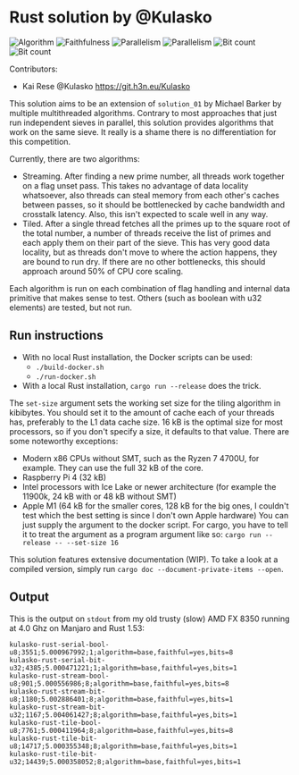 # Rust solution by @Kulasko

![Algorithm](https://img.shields.io/badge/Algorithm-base-green)
![Faithfulness](https://img.shields.io/badge/Faithful-yes-green)
![Parallelism](https://img.shields.io/badge/Parallel-no-green)
![Parallelism](https://img.shields.io/badge/Parallel-yes-green)
![Bit count](https://img.shields.io/badge/Bits-1-green)
![Bit count](https://img.shields.io/badge/Bits-8-yellowgreen)

Contributors:
- Kai Rese @Kulasko https://git.h3n.eu/Kulasko

This solution aims to be an extension of `solution_01` by Michael Barker by multiple multithreaded algorithms. Contrary to most approaches that just run independent sieves in parallel, this solution provides algorithms that work on the same sieve. It really is a shame there is no differentiation for this competition.

Currently, there are two algorithms:
- Streaming. After finding a new prime number, all threads work together on a flag unset pass. This takes no advantage of data locality whatsoever, also threads can steal memory from each other's caches between passes, so it should be bottlenecked by cache bandwidth and crosstalk latency. Also, this isn't expected to scale well in any way.
- Tiled. After a single thread fetches all the primes up to the square root of the total number, a number of threads receive the list of primes and each apply them on their part of the sieve. This has very good data locality, but as threads don't move to where the action happens, they are bound to run dry. If there are no other bottlenecks, this should approach around 50% of CPU core scaling.

Each algorithm is run on each combination of flag handling and internal data primitive that makes sense to test. Others (such as boolean with u32 elements) are tested, but not run.

## Run instructions

- With no local Rust installation, the Docker scripts can be used:
    - `./build-docker.sh`
    - `./run-docker.sh`
- With a local Rust installation, `cargo run --release` does the trick.

The `set-size` argument sets the working set size for the tiling algorithm in kibibytes.
You should set it to the amount of cache each of your threads has, preferably to the L1 data cache size.
16 kB is the optimal size for most processors, so if you don't specify a size, it defaults to that value.
There are some noteworthy exceptions:
- Modern x86 CPUs without SMT, such as the Ryzen 7 4700U, for example. They can use the full 32 kB of the core.
- Raspberry Pi 4 (32 kB)
- Intel processors with Ice Lake or newer architecture (for example the 11900k, 24 kB with or 48 kB without SMT)
- Apple M1 (64 kB for the smaller cores, 128 kB for the big ones, I couldn't test which the best setting is since I don't own Apple hardware)
You can just supply the argument to the docker script. For cargo, you have to tell it to treat the argument as a program argument like so:
`cargo run --release -- --set-size 16`

This solution features extensive documentation (WIP). To take a look at a compiled version, simply run `cargo doc --document-private-items --open`.

## Output

This is the output on `stdout` from my old trusty (slow) AMD FX 8350 running at 4.0 Ghz on Manjaro and Rust 1.53:

```
kulasko-rust-serial-bool-u8;3551;5.000967992;1;algorithm=base,faithful=yes,bits=8
kulasko-rust-serial-bit-u32;4385;5.000471221;1;algorithm=base,faithful=yes,bits=1
kulasko-rust-stream-bool-u8;901;5.000556986;8;algorithm=base,faithful=yes,bits=8
kulasko-rust-stream-bit-u8;1180;5.002886401;8;algorithm=base,faithful=yes,bits=1
kulasko-rust-stream-bit-u32;1167;5.004061427;8;algorithm=base,faithful=yes,bits=1
kulasko-rust-tile-bool-u8;7761;5.000411964;8;algorithm=base,faithful=yes,bits=8
kulasko-rust-tile-bit-u8;14717;5.000355348;8;algorithm=base,faithful=yes,bits=1
kulasko-rust-tile-bit-u32;14439;5.000358052;8;algorithm=base,faithful=yes,bits=1
```
